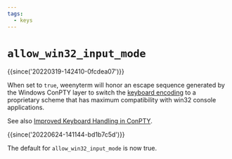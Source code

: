 ```yaml
---
tags:
  - keys
---
```

# `allow_win32_input_mode`

{{since('20220319-142410-0fcdea07')}}

When set to `true`, weenyterm will honor an escape sequence generated by the
Windows ConPTY layer to switch the [keyboard encoding](../../key-encoding.md)
to a proprietary scheme that has maximum compatibility with win32 console
applications.

See also [Improved Keyboard Handling in ConPTY](https://github.com/microsoft/terminal/blob/main/doc/specs/%234999%20-%20Improved%20keyboard%20handling%20in%20Conpty.md).

{{since('20220624-141144-bd1b7c5d')}}

The default for `allow_win32_input_mode` is now true.



